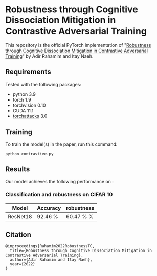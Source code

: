 # Robustness through Cognitive Dissociation Mitigation in Contrastive Adversarial Training

This repository is the official PyTorch implementation of "[Robustness through Cognitive Dissociation Mitigation in Contrastive Adversarial Training](https://arxiv.org/abs/2203.08959)" by Adir Rahamim and Itay Naeh.

## Requirements

Tested with the following packages:
- python 3.9
- torch 1.9
- torchvision 0.10
- CUDA 11.1
- [torchattacks](https://github.com/Harry24k/adversarial-attacks-pytorch) 3.0

## Training

To train the model(s) in the paper, run this command:

```train
python contrastive.py
```

## Results

Our model achieves the following performance on :

### Classification and robustness on CIFAR 10

| Model              |    Accuracy     |   robustness   |
| ------------------ |---------------- | ---------------- |
|  ResNet18          |    92.46 %      |    60.47 % %      |


## Citation
```
@inproceedings{Rahamim2022RobustnessTC,
  title={Robustness through Cognitive Dissociation Mitigation in Contrastive Adversarial Training},
  author={Adir Rahamim and Itay Naeh},
  year={2022}
}
```
